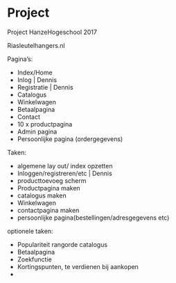 # Project
Project HanzeHogeschool 2017

Riasleutelhangers.nl

Pagina’s:
-	Index/Home
-	Inlog  |   Dennis
-	Registratie    |    Dennis
-	Catalogus
-	Winkelwagen
-	Betaalpagina
-	Contact
-	10 x productpagina
-	Admin pagina
-	Persoonlijke pagina (ordergegevens)

Taken:
- algemene lay out/ index opzetten
- Inloggen/registreren/etc      |        Dennis
- producttoevoeg scherm
- Productpagina maken
- catalogus maken
- Winkelwagen
- contactpagina maken 
- persoonlijke pagina(bestellingen/adresgegevens etc)
 
optionele taken:
- Populariteit rangorde catalogus
- Betaalpagina 
- Zoekfunctie
- Kortingspunten, te verdienen bij aankopen
- 

